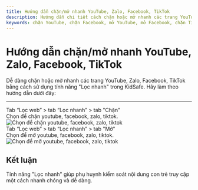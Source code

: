 ```yaml
---
title: Hướng dẫn chặn/mở nhanh YouTube, Zalo, Facebook, TikTok
description: Hướng dẫn chi tiết cách chặn hoặc mở nhanh các trang YouTube, Zalo, Facebook, TikTok thông qua tab “Lọc web” trong KidSafe.
keywords: chặn YouTube, chặn Facebook, mở YouTube, mở Facebook, chặn TikTok, mở Zalo, hướng dẫn KidSafe, lọc nhanh KidSafe
---
```


# Hướng dẫn chặn/mở nhanh YouTube, Zalo, Facebook, TikTok

Dễ dàng chặn hoặc mở nhanh các trang YouTube, Zalo, Facebook, TikTok bằng cách sử dụng tính năng "Lọc nhanh" trong KidSafe. Hãy làm theo hướng dẫn dưới đây:

---

 <div class="guide-container guide-grid grid--2-cols">
    <div class="guide-card">
      <div class="guide-title guide-title--10">Tab “Lọc web” > tab “Lọc nhanh” > tab "Chặn"</div>
      <div class="guide-sub-title guide-sub-title--10">
      Chọn để chặn youtube, facebook, zalo, tiktok.
      </div>
      <div class="guide-content guide-content--80">  
        <img src="../../img/ip41.png" alt="Chọn để chặn youtube, facebook, zalo, tiktok">
      </div>
    </div>
    <div class="guide-card">
      <div class="guide-title guide-title--10">Tab “Lọc web” > tab “Lọc nhanh” > tab "Mở"</div>
      <div class="guide-sub-title guide-sub-title--10">
        Chọn để mở youtube, facebook, zalo, tiktok.
      </div>
      <div class="guide-content guide-content--80">  
        <img src="../../img/ip42.png" alt="Chọn để mở youtube, facebook, zalo, tiktok">
      </div>
    </div>
  </div>

## Kết luận

Tính năng "Lọc nhanh" giúp phụ huynh kiểm soát nội dung con trẻ truy cập một cách nhanh chóng và dễ dàng.
